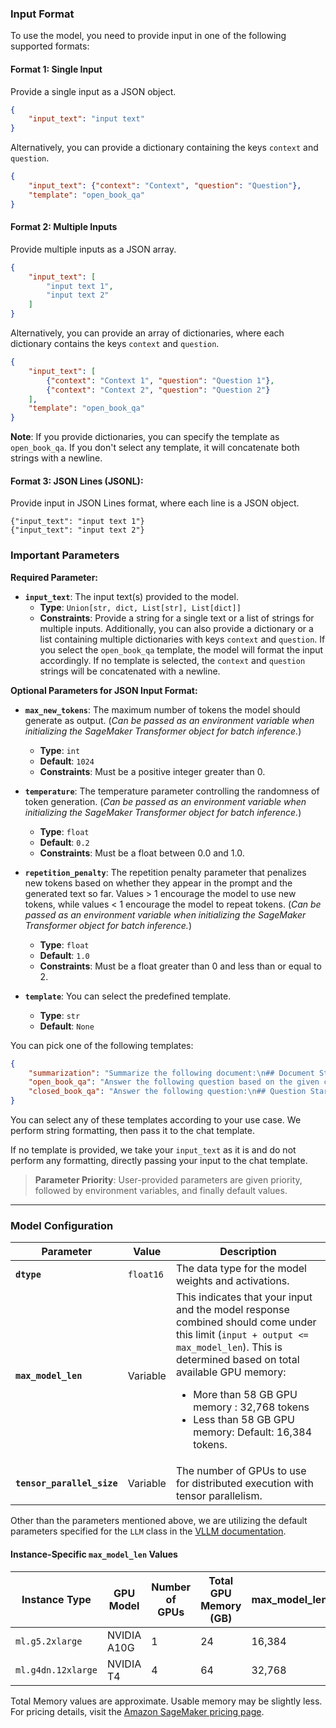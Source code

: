 ### Input Format

To use the model, you need to provide input in one of the following supported formats:

#### Format 1: Single Input

Provide a single input as a JSON object.

```json
{
    "input_text": "input text"
}
```

Alternatively, you can provide a dictionary containing the keys `context` and `question`.

```json
{
    "input_text": {"context": "Context", "question": "Question"},
    "template": "open_book_qa"
}
```

#### Format 2: Multiple Inputs

Provide multiple inputs as a JSON array.

```json
{
    "input_text": [
        "input text 1",
        "input text 2"
    ]
}
```

Alternatively, you can provide an array of dictionaries, where each dictionary contains the keys `context` and `question`.

```json
{
    "input_text": [
        {"context": "Context 1", "question": "Question 1"},
        {"context": "Context 2", "question": "Question 2"}
    ],
    "template": "open_book_qa"
}
```

**Note**: If you provide dictionaries, you can specify the template as `open_book_qa`. If you don't select any template, it will concatenate both strings with a newline.


#### Format 3: JSON Lines (JSONL):

Provide input in JSON Lines format, where each line is a JSON object.
```
{"input_text": "input text 1"}
{"input_text": "input text 2"}
```


### Important Parameters

**Required Parameter:**
- **`input_text`**: The input text(s) provided to the model.
  - **Type**: `Union[str, dict, List[str], List[dict]]`
  - **Constraints**: Provide a string for a single text or a list of strings for multiple inputs. Additionally, you can also provide a dictionary or a list containing multiple dictionaries with keys `context` and `question`. If you select the `open_book_qa` template, the model will format the input accordingly. If no template is selected, the `context` and `question` strings will be concatenated with a newline.

**Optional Parameters for JSON Input Format:**
- **`max_new_tokens`**: The maximum number of tokens the model should generate as output. (*Can be passed as an environment variable when initializing the SageMaker Transformer object for batch inference.*)
  - **Type**: `int`
  - **Default**: `1024`
  - **Constraints**: Must be a positive integer greater than 0.

- **`temperature`**: The temperature parameter controlling the randomness of token generation. (*Can be passed as an environment variable when initializing the SageMaker Transformer object for batch inference.*)
  - **Type**: `float`
  - **Default**: `0.2`
  - **Constraints**: Must be a float between 0.0 and 1.0.

- **`repetition_penalty`**: The repetition penalty parameter that penalizes new tokens based on whether they appear in the prompt and the generated text so far. Values > 1 encourage the model to use new tokens, while values < 1 encourage the model to repeat tokens. (*Can be passed as an environment variable when initializing the SageMaker Transformer object for batch inference.*)
  - **Type**: `float`
  - **Default**: `1.0`
  - **Constraints**: Must be a float greater than 0 and less than or equal to 2.
  
- **`template`**: You can select the predefined template.
  - **Type**: `str`
  - **Default**: `None`
  

You can pick one of the following templates:
```json
{
    "summarization": "Summarize the following document:\n## Document Start ##\n{context}\n## Document End ##",
    "open_book_qa": "Answer the following question based on the given context:\n## Context Start ##\n{context}\n## Context End ##\n## Question Start ##\n{question}\n## Question End ##",
    "closed_book_qa": "Answer the following question:\n## Question Start ##\n{question}\n## Question End ##",
}
```
You can select any of these templates according to your use case. We perform string formatting, then pass it to the chat template.

If no template is provided, we take your `input_text` as it is and do not perform any formatting, directly passing your input to the chat template.

> **Parameter Priority**: User-provided parameters are given priority, followed by environment variables, and finally default values.

---

### Model Configuration

| Parameter                  | Value     | Description                                                                                                                                                                                                                                                                                                                               |
|----------------------------|-----------|-------------------------------------------------------------------------------------------------------------------------------------------------------------------------------------------------------------------------------------------------------------------------------------------------------------------------------------------|
| **`dtype`**                | `float16` | The data type for the model weights and activations.                                                                                                                                                                                                                                                                                      |
| **`max_model_len`**        | Variable  | This indicates that your input and the model response combined should come under this limit (`input + output <= max_model_len`). This is determined based on total available GPU memory: <ul><li>More than 58 GB GPU memory : 32,768 tokens</li><li>Less than 58 GB GPU memory: Default: 16,384 tokens.</li></ul> |
| **`tensor_parallel_size`** | Variable  | The number of GPUs to use for distributed execution with tensor parallelism.                                                                                                                                                                                                                                                              |

Other than the parameters mentioned above, we are utilizing the default parameters specified for the `LLM` class in the [VLLM documentation](https://docs.vllm.ai/en/latest/dev/offline_inference/llm.html).

#### Instance-Specific `max_model_len` Values

| Instance Type       | GPU Model  | Number of GPUs | Total GPU Memory (GB) | max_model_len   |
|---------------------|------------|----------------|-----------------------|-----------------| 
| `ml.g5.2xlarge`     | NVIDIA A10G| 1              | 24                    | 16,384          |
| `ml.g4dn.12xlarge`  | NVIDIA T4  | 4              | 64                    | 32,768          |


Total Memory values are approximate. Usable memory may be slightly less. For pricing details, visit the [Amazon SageMaker pricing page](https://aws.amazon.com/sagemaker/pricing/).
